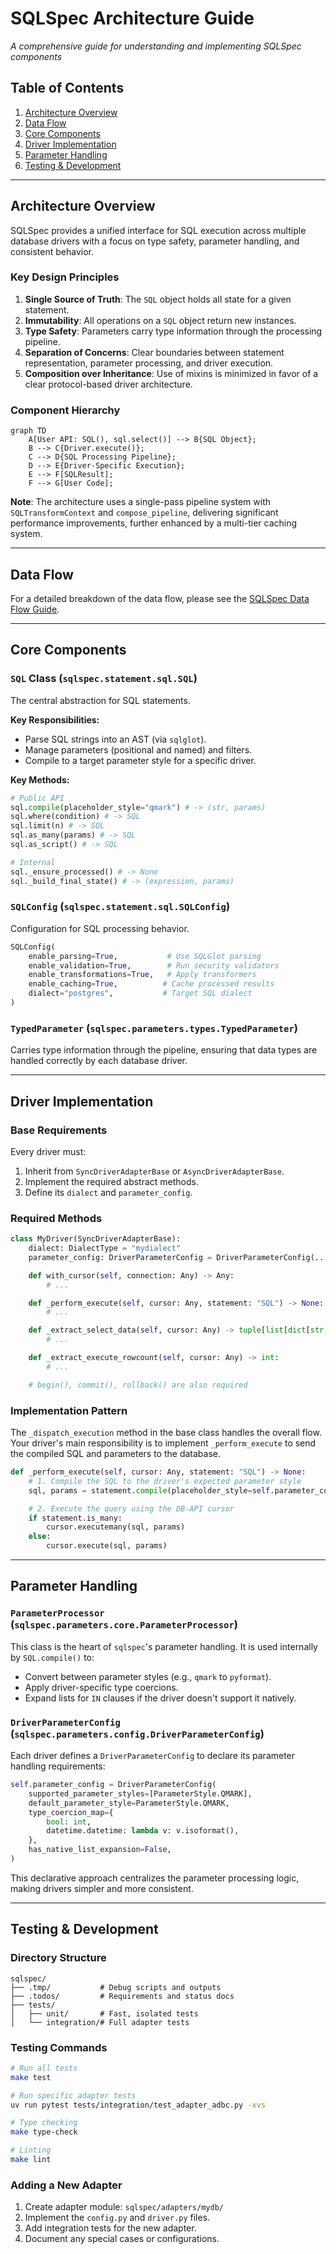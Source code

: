 # SQLSpec Architecture Guide

*A comprehensive guide for understanding and implementing SQLSpec components*

## Table of Contents

1. [Architecture Overview](#architecture-overview)
2. [Data Flow](#data-flow)
3. [Core Components](#core-components)
4. [Driver Implementation](#driver-implementation)
5. [Parameter Handling](#parameter-handling)
6. [Testing & Development](#testing--development)

---

## Architecture Overview

SQLSpec provides a unified interface for SQL execution across multiple database drivers with a focus on type safety, parameter handling, and consistent behavior.

### Key Design Principles

1. **Single Source of Truth**: The `SQL` object holds all state for a given statement.
2. **Immutability**: All operations on a `SQL` object return new instances.
3. **Type Safety**: Parameters carry type information through the processing pipeline.
4. **Separation of Concerns**: Clear boundaries between statement representation, parameter processing, and driver execution.
5. **Composition over Inheritance**: Use of mixins is minimized in favor of a clear protocol-based driver architecture.

### Component Hierarchy

```mermaid
graph TD
    A[User API: SQL(), sql.select()] --> B{SQL Object};
    B --> C{Driver.execute()};
    C --> D{SQL Processing Pipeline};
    D --> E{Driver-Specific Execution};
    E --> F[SQLResult];
    F --> G[User Code];
```

**Note**: The architecture uses a single-pass pipeline system with `SQLTransformContext` and `compose_pipeline`, delivering significant performance improvements, further enhanced by a multi-tier caching system.

---

## Data Flow

For a detailed breakdown of the data flow, please see the [SQLSpec Data Flow Guide](./sqlspec-data-flow-guide.md).

---

## Core Components

### `SQL` Class (`sqlspec.statement.sql.SQL`)

The central abstraction for SQL statements.

**Key Responsibilities:**

- Parse SQL strings into an AST (via `sqlglot`).
- Manage parameters (positional and named) and filters.
- Compile to a target parameter style for a specific driver.

**Key Methods:**

```python
# Public API
sql.compile(placeholder_style="qmark") # -> (str, params)
sql.where(condition) # -> SQL
sql.limit(n) # -> SQL
sql.as_many(params) # -> SQL
sql.as_script() # -> SQL

# Internal
sql._ensure_processed() # -> None
sql._build_final_state() # -> (expression, params)
```

### `SQLConfig` (`sqlspec.statement.sql.SQLConfig`)

Configuration for SQL processing behavior.

```python
SQLConfig(
    enable_parsing=True,           # Use SQLGlot parsing
    enable_validation=True,        # Run security validators
    enable_transformations=True,   # Apply transformers
    enable_caching=True,          # Cache processed results
    dialect="postgres",           # Target SQL dialect
)
```

### `TypedParameter` (`sqlspec.parameters.types.TypedParameter`)

Carries type information through the pipeline, ensuring that data types are handled correctly by each database driver.

---

## Driver Implementation

### Base Requirements

Every driver must:

1. Inherit from `SyncDriverAdapterBase` or `AsyncDriverAdapterBase`.
2. Implement the required abstract methods.
3. Define its `dialect` and `parameter_config`.

### Required Methods

```python
class MyDriver(SyncDriverAdapterBase):
    dialect: DialectType = "mydialect"
    parameter_config: DriverParameterConfig = DriverParameterConfig(...)

    def with_cursor(self, connection: Any) -> Any:
        # ...

    def _perform_execute(self, cursor: Any, statement: "SQL") -> None:
        # ...

    def _extract_select_data(self, cursor: Any) -> tuple[list[dict[str, Any]], list[str], int]:
        # ...

    def _extract_execute_rowcount(self, cursor: Any) -> int:
        # ...

    # begin(), commit(), rollback() are also required
```

### Implementation Pattern

The `_dispatch_execution` method in the base class handles the overall flow. Your driver's main responsibility is to implement `_perform_execute` to send the compiled SQL and parameters to the database.

```python
def _perform_execute(self, cursor: Any, statement: "SQL") -> None:
    # 1. Compile the SQL to the driver's expected parameter style
    sql, params = statement.compile(placeholder_style=self.parameter_config.default_parameter_style)

    # 2. Execute the query using the DB-API cursor
    if statement.is_many:
        cursor.executemany(sql, params)
    else:
        cursor.execute(sql, params)
```

---

## Parameter Handling

### `ParameterProcessor` (`sqlspec.parameters.core.ParameterProcessor`)

This class is the heart of `sqlspec`'s parameter handling. It is used internally by `SQL.compile()` to:

- Convert between parameter styles (e.g., `qmark` to `pyformat`).
- Apply driver-specific type coercions.
- Expand lists for `IN` clauses if the driver doesn't support it natively.

### `DriverParameterConfig` (`sqlspec.parameters.config.DriverParameterConfig`)

Each driver defines a `DriverParameterConfig` to declare its parameter handling requirements:

```python
self.parameter_config = DriverParameterConfig(
    supported_parameter_styles=[ParameterStyle.QMARK],
    default_parameter_style=ParameterStyle.QMARK,
    type_coercion_map={
        bool: int,
        datetime.datetime: lambda v: v.isoformat(),
    },
    has_native_list_expansion=False,
)
```

This declarative approach centralizes the parameter processing logic, making drivers simpler and more consistent.

---

## Testing & Development

### Directory Structure

```
sqlspec/
├── .tmp/           # Debug scripts and outputs
├── .todos/         # Requirements and status docs
├── tests/
│   ├── unit/       # Fast, isolated tests
│   └── integration/# Full adapter tests
```

### Testing Commands

```bash
# Run all tests
make test

# Run specific adapter tests
uv run pytest tests/integration/test_adapter_adbc.py -xvs

# Type checking
make type-check

# Linting
make lint
```

### Adding a New Adapter

1. Create adapter module: `sqlspec/adapters/mydb/`
2. Implement the `config.py` and `driver.py` files.
3. Add integration tests for the new adapter.
4. Document any special cases or configurations.
